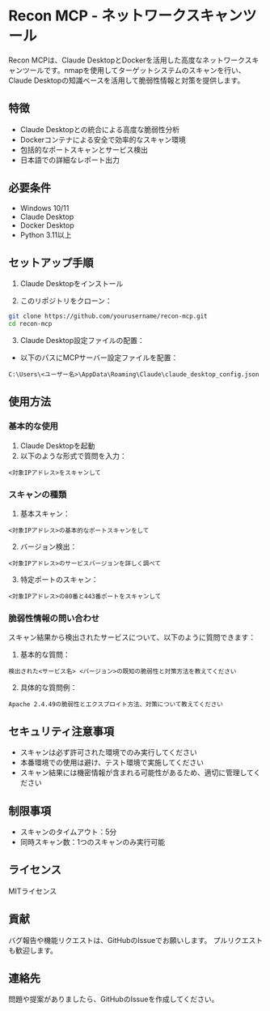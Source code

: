 # Recon MCP - ネットワークスキャンツール

Recon MCPは、Claude DesktopとDockerを活用した高度なネットワークスキャンツールです。nmapを使用してターゲットシステムのスキャンを行い、Claude Desktopの知識ベースを活用して脆弱性情報と対策を提供します。

## 特徴

- Claude Desktopとの統合による高度な脆弱性分析
- Dockerコンテナによる安全で効率的なスキャン環境
- 包括的なポートスキャンとサービス検出
- 日本語での詳細なレポート出力

## 必要条件

- Windows 10/11
- Claude Desktop
- Docker Desktop
- Python 3.11以上

## セットアップ手順

1. Claude Desktopをインストール

2. このリポジトリをクローン：
```bash
git clone https://github.com/yourusername/recon-mcp.git
cd recon-mcp
```

3. Claude Desktop設定ファイルの配置：
- 以下のパスにMCPサーバー設定ファイルを配置：
```
C:\Users\<ユーザー名>\AppData\Roaming\Claude\claude_desktop_config.json
```

## 使用方法

### 基本的な使用

1. Claude Desktopを起動
2. 以下のような形式で質問を入力：
```
<対象IPアドレス>をスキャンして
```

### スキャンの種類

1. 基本スキャン：
```
<対象IPアドレス>の基本的なポートスキャンをして
```

2. バージョン検出：
```
<対象IPアドレス>のサービスバージョンを詳しく調べて
```

3. 特定ポートのスキャン：
```
<対象IPアドレス>の80番と443番ポートをスキャンして
```

### 脆弱性情報の問い合わせ

スキャン結果から検出されたサービスについて、以下のように質問できます：

1. 基本的な質問：
```
検出された<サービス名> <バージョン>の既知の脆弱性と対策方法を教えてください
```

2. 具体的な質問例：
```
Apache 2.4.49の脆弱性とエクスプロイト方法、対策について教えてください
```

## セキュリティ注意事項

- スキャンは必ず許可された環境でのみ実行してください
- 本番環境での使用は避け、テスト環境で実施してください
- スキャン結果には機密情報が含まれる可能性があるため、適切に管理してください

## 制限事項

- スキャンのタイムアウト：5分
- 同時スキャン数：1つのスキャンのみ実行可能

## ライセンス

MITライセンス

## 貢献

バグ報告や機能リクエストは、GitHubのIssueでお願いします。
プルリクエストも歓迎します。

## 連絡先

問題や提案がありましたら、GitHubのIssueを作成してください。
